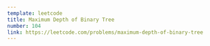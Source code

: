 ```yaml
---
template: leetcode
title: Maximum Depth of Binary Tree
number: 104
link: https://leetcode.com/problems/maximum-depth-of-binary-tree
---
```

